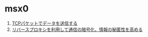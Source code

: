 # msx0
1. [TCPパケットでデータを送信する](https://github.com/game-de-it/msx0/tree/main/1_Send_TCP)
2. [リバースプロキシを利用して通信の暗号化、情報の秘匿性を高める](https://github.com/game-de-it/msx0/tree/main/2_ReverseProxy)
